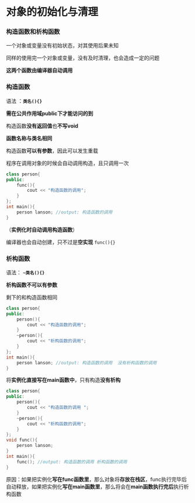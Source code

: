 # 对象的初始化与清理

### 构造函数和析构函数

一个对象或变量没有初始状态，对其使用后果未知

同样的使用完一个对象或变量，没有及时清理，也会造成一定的问题

**这两个函数由编译器自动调用**

### 构造函数

语法 ：**`类名(){}`**

**需在公共作用域public下才能访问的到**

构造函数**没有返回值**也**不写void**

**函数名称与类名相同**

构造函数**可以有参数**，因此可以发生重载

程序在调用对象的时候会自动调用构造，且只调用一次

```c++
class person{
public:
    func(){
        cout << "构造函数的调用";
    }
};
int main(){
    person lanson; //output: 构造函数的调用
}
```

（**实例化时自动调用构造函数**）

编译器也会自动创建，只不过是**空实现** `func(){}`

### 析构函数

语法： **`~类名(){}`**

**析构函数不可以有参数**

剩下的和构造函数相同

```c++
class person{
public:
    person(){
        cout << "构造函数的调用";
    }
    ~person(){
        cout << "析构函数的调用";
    }
};
int main(){
    person lanson; //output: 构造函数的调用  没有析构函数的调用
}
```

将**实例化直接写在main函数中**，只有构造**没有析构**

```c++
class person{
public:
    person(){
        cout << "构造函数的调用 ";
    }
    ~person(){
        cout << "析构函数的调用";
    }
};
void func(){
    person lanson;
}
int main(){
    func(); //output: 构造函数的调用 析构函数的调用
}
```

原因：如果把实例化**写在func函数里**，那么对象将**存放在栈区**，func执行完毕后自动释放，如果把实例化**写在main函数里**，那么将会在**main函数执行完后**执行析构函数
